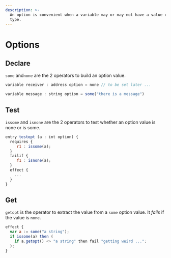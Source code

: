 ```yaml
---
description: >-
  An option is convenient when a variable may or may not have a value of a given
  type.
---
```


# Options

## Declare

`some` and`none` are the 2 operators to build an option value.

```javascript
variable receiver : address option = none // to be set later ...

variable message : string option = some("there is a message")
```

## Test

`issome` and `isnone` are the 2 operators to test whether an option value is none or is some.

```javascript
entry testopt (a : int option) {
  requires {
     r1 : issome(a);
  }
  failif {
     f1 : isnone(a);
  }
  effect {
    ...
  }
}
```

## Get

`getopt` is the operator to extract the value from a `some` option value. It _fails_ if the value is `none`.

```javascript
effect {
  var a := some("a string");
  if issome(a) then (
    if a.getopt() <> "a string" then fail "getting weird ...";
  );
}
```












